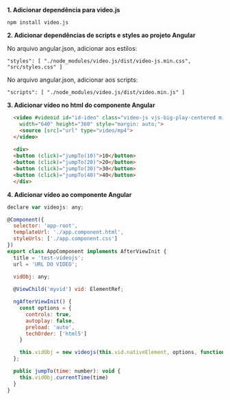 **1. Adicionar dependência para video.js**

`
npm install video.js
`

**2. Adicionar dependências de scripts e styles ao projeto Angular**

No arquivo angular.json, adicionar aos estilos:  

`
"styles": [
  "./node_modules/video.js/dist/video-js.min.css",
  "src/styles.css"
]
`  
  
No arquivo angular.json, adicionar aos scripts:  
  
`
"scripts": [
  "./node_modules/video.js/dist/video.min.js"
]
`

**3. Adicionar vídeo no html do componente Angular**
  
```html
  <video #videoid id="id-ideo" class="video-js vjs-big-play-centered mini-play"
    width="640" height="360" style="margin: auto;">
    <source [src]="url" type="video/mp4">
  </video>
  
  <div>
  <button (click)="jumpTo(10)">10</button>
  <button (click)="jumpTo(20)">20</button>
  <button (click)="jumpTo(30)">30</button>
  <button (click)="jumpTo(40)">40</button>
  </div>
```

**4. Adicionar vídeo ao componente Angular**

```javascript
declare var videojs: any;

@Component({
  selector: 'app-root',
  templateUrl: './app.component.html',
  styleUrls: ['./app.component.css']
})
export class AppComponent implements AfterViewInit {
  title = 'test-videojs';
  url = 'URL DO VIDEO';

  vidObj: any;
  
  @ViewChild('myvid') vid: ElementRef;

  ngAfterViewInit() {
    const options = {
      controls: true,
      autoplay: false,
      preload: 'auto',
      techOrder: ['html5']
    }    

    this.vidObj = new videojs(this.vid.nativeElement, options, function onPlayerReady() {});
  };

  public jumpTo(time: number): void {
    this.vidObj.currentTime(time)
  }
}
```
  
